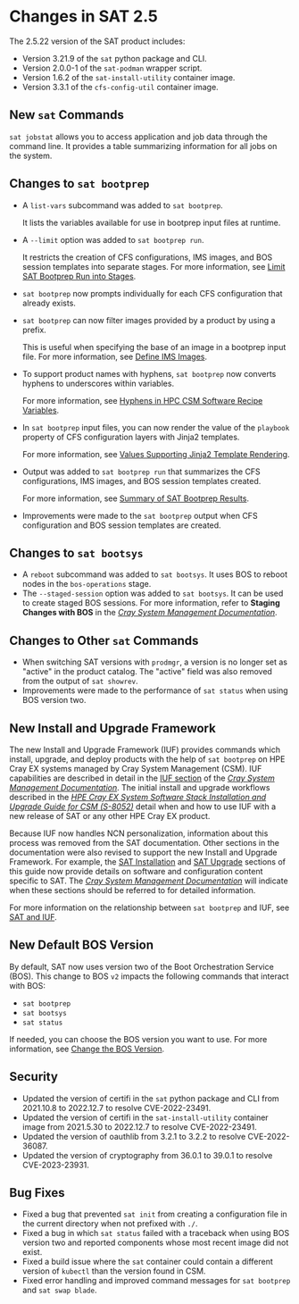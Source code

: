 # Changes in SAT 2.5

The 2.5.22 version of the SAT product includes:

- Version 3.21.9 of the `sat` python package and CLI.
- Version 2.0.0-1 of the `sat-podman` wrapper script.
- Version 1.6.2 of the `sat-install-utility` container image.
- Version 3.3.1 of the `cfs-config-util` container image.

## New `sat` Commands

`sat jobstat` allows you to access application and job data through the command
line. It provides a table summarizing information for all jobs on the system.

## Changes to `sat bootprep`

- A `list-vars` subcommand was added to `sat bootprep`.

  It lists the variables available for use in bootprep input files at runtime.

- A `--limit` option was added to `sat bootprep run`.

  It restricts the creation of CFS configurations, IMS images, and BOS session
  templates into separate stages. For more information, see
  [Limit SAT Bootprep Run into Stages](../usage/sat_and_iuf.md#limit-sat-bootprep-run-into-stages).

- `sat bootprep` now prompts individually for each CFS configuration that
  already exists.

- `sat bootprep` can now filter images provided by a product by using a prefix.

  This is useful when specifying the base of an image in a bootprep input
  file. For more information, see
  [Define IMS Images](../usage/sat_bootprep.md#define-ims-images).

- To support product names with hyphens, `sat bootprep` now converts hyphens to
  underscores within variables.

  For more information, see
  [Hyphens in HPC CSM Software Recipe Variables](../usage/sat_bootprep.md#hyphens-in-hpc-csm-software-recipe-variables).

- In `sat bootprep` input files, you can now render the value of the `playbook`
  property of CFS configuration layers with Jinja2 templates.

  For more information, see
  [Values Supporting Jinja2 Template Rendering](../usage/sat_bootprep.md#values-supporting-jinja2-template-rendering).

- Output was added to `sat bootprep run` that summarizes the CFS configurations,
  IMS images, and BOS session templates created.

  For more information, see
  [Summary of SAT Bootprep Results](../usage/sat_bootprep.md#summary-of-sat-bootprep-results).

- Improvements were made to the `sat bootprep` output when CFS configuration
  and BOS session templates are created.

## Changes to `sat bootsys`

- A `reboot` subcommand was added to `sat bootsys`. It uses BOS to reboot
  nodes in the `bos-operations` stage.
- The `--staged-session` option was added to `sat bootsys`. It can be used to
  create staged BOS sessions. For more information, refer to **Staging Changes
  with BOS** in the [*Cray System Management Documentation*](https://cray-hpe.github.io/docs-csm/).

## Changes to Other `sat` Commands

- When switching SAT versions with `prodmgr`, a version is no longer set as
  "active" in the product catalog. The "active" field was also removed from the
  output of `sat showrev`.
- Improvements were made to the performance of `sat status` when using BOS
  version two.

## New Install and Upgrade Framework

The new Install and Upgrade Framework (IUF) provides commands which install,
upgrade, and deploy products with the help of `sat bootprep` on HPE Cray EX
systems managed by Cray System Management (CSM). IUF capabilities are described
in detail in the [IUF section](https://cray-hpe.github.io/docs-csm/en-14/operations/iuf/iuf/)
of the [*Cray System Management Documentation*](https://cray-hpe.github.io/docs-csm/).
The initial install and upgrade workflows described in the
[*HPE Cray EX System Software Stack Installation and Upgrade Guide for CSM
(S-8052)*](https://www.hpe.com/support/ex-S-8052) detail when and how to use
IUF with a new release of SAT or any other HPE Cray EX product.

Because IUF now handles NCN personalization, information about this process was
removed from the SAT documentation. Other sections in the documentation were
also revised to support the new Install and Upgrade Framework. For example, the
[SAT Installation](../install.md) and [SAT Upgrade](../upgrade.md) sections of this
guide now provide details on software and configuration content specific to SAT.
The [*Cray System Management Documentation*](https://cray-hpe.github.io/docs-csm/)
will indicate when these sections should be referred to for detailed information.

For more information on the relationship between `sat bootprep` and IUF, see
[SAT and IUF](../usage/sat_and_iuf.md).

## New Default BOS Version

By default, SAT now uses version two of the Boot Orchestration Service (BOS).
This change to BOS `v2` impacts the following commands that interact with BOS:

- `sat bootprep`
- `sat bootsys`
- `sat status`

If needed, you can choose the BOS version you want to use. For more information,
see [Change the BOS Version](../usage/change_bos_version.md).

## Security

- Updated the version of certifi in the `sat` python package and CLI from
  2021.10.8 to 2022.12.7 to resolve CVE-2022-23491.
- Updated the version of certifi in the `sat-install-utility` container image
  from 2021.5.30 to 2022.12.7 to resolve CVE-2022-23491.
- Updated the version of oauthlib from 3.2.1 to 3.2.2 to resolve CVE-2022-36087.
- Updated the version of cryptography from 36.0.1 to 39.0.1 to resolve
  CVE-2023-23931.

## Bug Fixes

- Fixed a bug that prevented `sat init` from creating a configuration file in
  the current directory when not prefixed with `./`.
- Fixed a bug in which `sat status` failed with a traceback when using BOS
  version two and reported components whose most recent image did not exist.
- Fixed a build issue where the `sat` container could contain a different
  version of `kubectl` than the version found in CSM.
- Fixed error handling and improved command messages for `sat bootprep` and
  `sat swap blade`.
